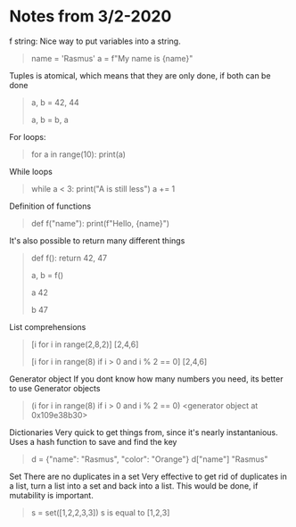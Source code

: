 # Notes from 3/2-2020

f string:
Nice way to put variables into a string.
> name = 'Rasmus'
>a = f"My name is {name}"


Tuples is atomical, which means that they are only done, if both can be done
> a, b = 42, 44
>
>a, b = b, a


For loops:
> for a in range(10):
>   print(a)

While loops
> while a < 3:
>   print("A is still less")
>   a += 1

Definition of functions

> def f("name"):
>   print(f"Hello, {name}")

It's also possible to return many different things
> def f():
>   return 42, 47
>
>a, b = f()
>
>a
>42
>
>b
>47

List comprehensions
> [i for i in range(2,8,2)]
>[2,4,6]
>
>[i for i in range(8) if i > 0 and i % 2 == 0]
>[2,4,6]

Generator object
If you dont know how many numbers you need, its better to use Generator objects
> (i for i in range(8) if i > 0 and i % 2 == 0)
> <generator object <genexpr> at 0x109e38b30>

Dictionaries
Very quick to get things from, since it's nearly instantanious.
Uses a hash function to save and find the key
> d = {"name": "Rasmus", "color": "Orange"}
>d["name"]
>"Rasmus"

Set
There are no duplicates in a set
Very effective to get rid of duplicates in a list, turn a list into a set and back into a list.
This would be done, if mutability is important.
> s = set([1,2,2,3,3])
>s is equal to [1,2,3]

